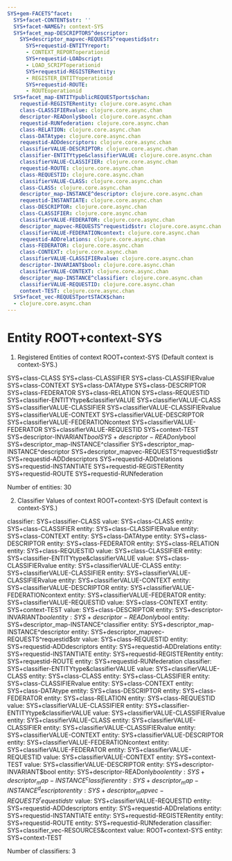 ```yaml
---
SYS+gem-FACETS^facet:
  SYS+facet-CONTENT$str: ''
  SYS+facet-NAME&?: context-SYS
  SYS+facet_map-DESCRIPTORS^descriptor:
    SYS+descriptor_mapvec-REQUESTS^requestid$str:
      SYS+requestid-ENTITYreport:
      - CONTEXT_REPORToperationid
      SYS+requestid-LOADscript:
      - LOAD_SCRIPToperationid
      SYS+requestid-REGISTERentity:
      - REGISTER_ENTITYoperationid
      SYS+requestid-ROUTE:
      - ROUTEoperationid
  SYS+facet_map-ENTITYpublicREQUESTports$chan:
    requestid-REGISTERentity: clojure.core.async.chan
    class-CLASSIFIERvalue: clojure.core.async.chan
    descriptor-READonly$bool: clojure.core.async.chan
    requestid-RUNfederation: clojure.core.async.chan
    class-RELATION: clojure.core.async.chan
    class-DATAtype: clojure.core.async.chan
    requestid-ADDdescriptors: clojure.core.async.chan
    classifierVALUE-DESCRIPTOR: clojure.core.async.chan
    classifier-ENTITYtype&classifierVALUE: clojure.core.async.chan
    classifierVALUE-CLASSIFIER: clojure.core.async.chan
    requestid-ROUTE: clojure.core.async.chan
    class-REQUESTID: clojure.core.async.chan
    classifierVALUE-CLASS: clojure.core.async.chan
    class-CLASS: clojure.core.async.chan
    descriptor_map-INSTANCE^descriptor: clojure.core.async.chan
    requestid-INSTANTIATE: clojure.core.async.chan
    class-DESCRIPTOR: clojure.core.async.chan
    class-CLASSIFIER: clojure.core.async.chan
    classifierVALUE-FEDERATOR: clojure.core.async.chan
    descriptor_mapvec-REQUESTS^requestid$str: clojure.core.async.chan
    classifierVALUE-FEDERATIONcontext: clojure.core.async.chan
    requestid-ADDrelations: clojure.core.async.chan
    class-FEDERATOR: clojure.core.async.chan
    class-CONTEXT: clojure.core.async.chan
    classifierVALUE-CLASSIFIERvalue: clojure.core.async.chan
    descriptor-INVARIANT$bool: clojure.core.async.chan
    classifierVALUE-CONTEXT: clojure.core.async.chan
    descriptor_map-INSTANCE^classifier: clojure.core.async.chan
    classifierVALUE-REQUESTID: clojure.core.async.chan
    context-TEST: clojure.core.async.chan
  SYS+facet_vec-REQUESTportSTACK$chan:
  - clojure.core.async.chan
---
```

# Entity ROOT+context-SYS

1. Registered Entities of context ROOT+context-SYS
(Default context is context-SYS.)

SYS+class-CLASS
SYS+class-CLASSIFIER
SYS+class-CLASSIFIERvalue
SYS+class-CONTEXT
SYS+class-DATAtype
SYS+class-DESCRIPTOR
SYS+class-FEDERATOR
SYS+class-RELATION
SYS+class-REQUESTID
SYS+classifier-ENTITYtype&classifierVALUE
SYS+classifierVALUE-CLASS
SYS+classifierVALUE-CLASSIFIER
SYS+classifierVALUE-CLASSIFIERvalue
SYS+classifierVALUE-CONTEXT
SYS+classifierVALUE-DESCRIPTOR
SYS+classifierVALUE-FEDERATIONcontext
SYS+classifierVALUE-FEDERATOR
SYS+classifierVALUE-REQUESTID
SYS+context-TEST
SYS+descriptor-INVARIANT$bool
SYS+descriptor-READonly$bool
SYS+descriptor_map-INSTANCE^classifier
SYS+descriptor_map-INSTANCE^descriptor
SYS+descriptor_mapvec-REQUESTS^requestid$str
SYS+requestid-ADDdescriptors
SYS+requestid-ADDrelations
SYS+requestid-INSTANTIATE
SYS+requestid-REGISTERentity
SYS+requestid-ROUTE
SYS+requestid-RUNfederation

Number of entities: 30

2. Classifier Values of context ROOT+context-SYS
(Default context is context-SYS.)

classifier:  SYS+classifier-CLASS
  value:       SYS+class-CLASS
    entity:      SYS+class-CLASSIFIER
    entity:      SYS+class-CLASSIFIERvalue
    entity:      SYS+class-CONTEXT
    entity:      SYS+class-DATAtype
    entity:      SYS+class-DESCRIPTOR
    entity:      SYS+class-FEDERATOR
    entity:      SYS+class-RELATION
    entity:      SYS+class-REQUESTID
  value:       SYS+class-CLASSIFIER
    entity:      SYS+classifier-ENTITYtype&classifierVALUE
  value:       SYS+class-CLASSIFIERvalue
    entity:      SYS+classifierVALUE-CLASS
    entity:      SYS+classifierVALUE-CLASSIFIER
    entity:      SYS+classifierVALUE-CLASSIFIERvalue
    entity:      SYS+classifierVALUE-CONTEXT
    entity:      SYS+classifierVALUE-DESCRIPTOR
    entity:      SYS+classifierVALUE-FEDERATIONcontext
    entity:      SYS+classifierVALUE-FEDERATOR
    entity:      SYS+classifierVALUE-REQUESTID
  value:       SYS+class-CONTEXT
    entity:      SYS+context-TEST
  value:       SYS+class-DESCRIPTOR
    entity:      SYS+descriptor-INVARIANT$bool
    entity:      SYS+descriptor-READonly$bool
    entity:      SYS+descriptor_map-INSTANCE^classifier
    entity:      SYS+descriptor_map-INSTANCE^descriptor
    entity:      SYS+descriptor_mapvec-REQUESTS^requestid$str
  value:       SYS+class-REQUESTID
    entity:      SYS+requestid-ADDdescriptors
    entity:      SYS+requestid-ADDrelations
    entity:      SYS+requestid-INSTANTIATE
    entity:      SYS+requestid-REGISTERentity
    entity:      SYS+requestid-ROUTE
    entity:      SYS+requestid-RUNfederation
classifier:  SYS+classifier-ENTITYtype&classifierVALUE
  value:       SYS+classifierVALUE-CLASS
    entity:      SYS+class-CLASS
    entity:      SYS+class-CLASSIFIER
    entity:      SYS+class-CLASSIFIERvalue
    entity:      SYS+class-CONTEXT
    entity:      SYS+class-DATAtype
    entity:      SYS+class-DESCRIPTOR
    entity:      SYS+class-FEDERATOR
    entity:      SYS+class-RELATION
    entity:      SYS+class-REQUESTID
  value:       SYS+classifierVALUE-CLASSIFIER
    entity:      SYS+classifier-ENTITYtype&classifierVALUE
  value:       SYS+classifierVALUE-CLASSIFIERvalue
    entity:      SYS+classifierVALUE-CLASS
    entity:      SYS+classifierVALUE-CLASSIFIER
    entity:      SYS+classifierVALUE-CLASSIFIERvalue
    entity:      SYS+classifierVALUE-CONTEXT
    entity:      SYS+classifierVALUE-DESCRIPTOR
    entity:      SYS+classifierVALUE-FEDERATIONcontext
    entity:      SYS+classifierVALUE-FEDERATOR
    entity:      SYS+classifierVALUE-REQUESTID
  value:       SYS+classifierVALUE-CONTEXT
    entity:      SYS+context-TEST
  value:       SYS+classifierVALUE-DESCRIPTOR
    entity:      SYS+descriptor-INVARIANT$bool
    entity:      SYS+descriptor-READonly$bool
    entity:      SYS+descriptor_map-INSTANCE^classifier
    entity:      SYS+descriptor_map-INSTANCE^descriptor
    entity:      SYS+descriptor_mapvec-REQUESTS^requestid$str
  value:       SYS+classifierVALUE-REQUESTID
    entity:      SYS+requestid-ADDdescriptors
    entity:      SYS+requestid-ADDrelations
    entity:      SYS+requestid-INSTANTIATE
    entity:      SYS+requestid-REGISTERentity
    entity:      SYS+requestid-ROUTE
    entity:      SYS+requestid-RUNfederation
classifier:  SYS+classifier_vec-RESOURCES&context
  value:       ROOT+context-SYS
    entity:      SYS+context-TEST

Number of classifiers: 3

